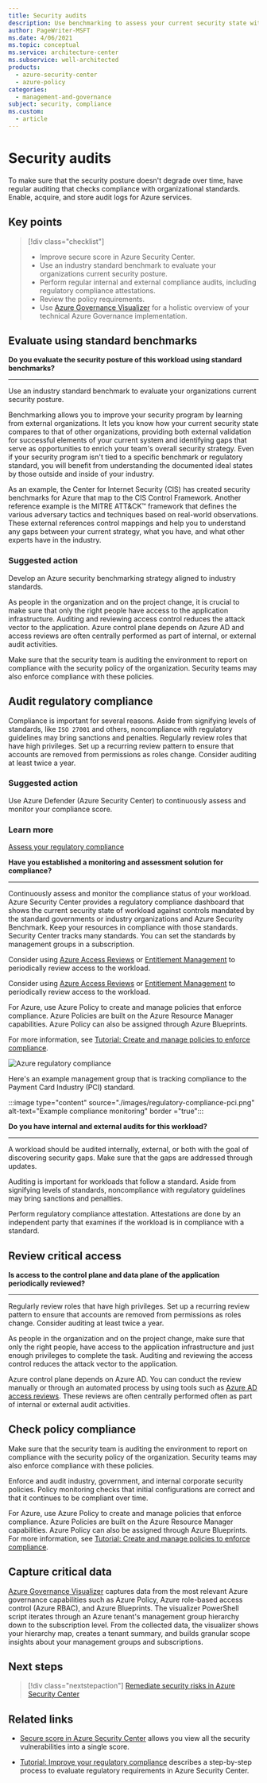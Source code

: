 ```yaml
---
title: Security audits
description: Use benchmarking to assess your current security state with respect to other organizations.
author: PageWriter-MSFT
ms.date: 4/06/2021
ms.topic: conceptual
ms.service: architecture-center
ms.subservice: well-architected
products:
  - azure-security-center
  - azure-policy
categories:
  - management-and-governance
subject: security, compliance
ms.custom:
  - article
---
```


# Security audits 


To make sure that the security posture doesn't degrade over time, have regular auditing that checks compliance with organizational standards. Enable, acquire, and store audit logs for Azure services.


## Key points
> [!div class="checklist"]
> - Improve secure score in Azure Security Center.
> - Use an industry standard benchmark to evaluate your organizations current security posture.
> - Perform regular internal and external compliance audits, including regulatory compliance attestations.
> - Review the policy requirements.
> - Use [Azure Governance Visualizer](https://github.com/microsoft/CloudAdoptionFramework/tree/master/govern/AzureGovernanceVisualizer) for a holistic overview of your technical Azure Governance implementation.

## Evaluate using standard benchmarks

**Do you evaluate the security posture of this workload using standard benchmarks?**
***

Use an industry standard benchmark to evaluate your organizations current
security posture. 

Benchmarking allows you to improve your security program by learning from
external organizations. It lets you know how your current security
state compares to that of other organizations, providing both external
validation for successful elements of your current system and identifying
gaps that serve as opportunities to enrich your team's overall security
strategy. Even if your security program isn't tied to a specific benchmark or
regulatory standard, you will benefit from understanding the documented ideal
states by those outside and inside of your industry.

As an example, the Center for Internet Security (CIS) has created security
benchmarks for Azure that map to the CIS Control Framework. Another
reference example is the MITRE ATT&CK&trade; framework that defines the various
adversary tactics and techniques based on real-world observations. These
external references control mappings and help you to understand any gaps between
your current strategy, what you have, and what other experts have in the industry.

### Suggested action
  
Develop an Azure security benchmarking strategy aligned to industry standards.

As people in the organization and on the project change, it is crucial to make sure that only the right people have access to the application infrastructure. Auditing and reviewing access control reduces the attack vector to the application. Azure control plane depends on Azure AD and access reviews are often centrally performed as part of internal, or external audit activities.

Make sure that the security team is auditing the environment to report on compliance with the security policy of the organization. Security teams may also enforce compliance with these policies. 

## Audit regulatory compliance
Compliance is important for several reasons. Aside from signifying levels of standards, like `ISO 27001` and others, noncompliance with regulatory guidelines may bring sanctions and penalties. Regularly review roles that have high privileges. Set up a recurring review pattern to ensure that accounts are removed from permissions as roles change. Consider auditing at least twice a year.

### Suggested action

Use Azure Defender (Azure Security Center) to continuously assess and monitor your compliance score.

### Learn more

[Assess your regulatory compliance](/azure/security-center/security-center-compliance-dashboard#assess-your-regulatory-compliance)


**Have you established a monitoring and assessment solution for compliance?**
***
Continuously assess and monitor the compliance status of your workload. Azure Security Center provides a regulatory compliance dashboard that shows the current security state of workload against controls mandated by the standard governments or industry organizations and Azure Security Benchmark. Keep your resources in compliance with those standards. Security Center tracks many standards. You can set the standards by management groups in a subscription.  

Consider using [Azure Access Reviews](/azure/active-directory/governance/access-reviews-overview) or [Entitlement Management](/azure/active-directory/governance/entitlement-management-overview) to periodically review access to the workload.

Consider using [Azure Access Reviews](/azure/active-directory/governance/access-reviews-overview) or [Entitlement Management](/azure/active-directory/governance/entitlement-management-overview) to periodically review access to the workload.

For Azure, use Azure Policy to create and manage policies that enforce compliance.  Azure Policies are built on the Azure Resource Manager capabilities.  Azure Policy can also be assigned through Azure Blueprints. 

For more information, see [Tutorial: Create and manage policies to enforce compliance](/azure/governance/policy/tutorials/create-and-manage).

![Azure regulatory compliance](images/regulatory-compliance.png)

Here's an example management group that is tracking compliance to the Payment Card Industry (PCI) standard.

:::image type="content" source="./images/regulatory-compliance-pci.png" alt-text="Example compliance monitoring" border ="true":::

**Do you have internal and external audits for this workload?**
***

A workload should be audited internally, external, or both with the goal of discovering security gaps. Make sure that the gaps are addressed through updates. 

Auditing is important for workloads that follow a standard. Aside from signifying levels of standards, noncompliance with regulatory guidelines may bring sanctions and penalties.

Perform regulatory compliance attestation. Attestations are done by an independent party that examines if the workload is in compliance with a standard. 

## Review critical access

**Is access to the control plane and data plane of the application periodically reviewed?**
***

Regularly review roles that have high privileges. Set up a recurring review pattern to ensure that accounts are removed from permissions as roles change. Consider auditing at least twice a year.

As people in the organization and on the project change, make sure that only the right people, have access to the application infrastructure and just enough privileges to complete the task. Auditing and reviewing the access control reduces the attack vector to the application. 

Azure control plane depends on Azure AD. You can conduct the review manually or through an automated process by using tools such as [Azure AD access reviews](/azure/active-directory/governance/create-access-review). These reviews are often centrally performed often as part of internal or external audit activities. 



## Check policy compliance

Make sure that the security team is auditing the environment to report on compliance with the security policy of the organization. Security teams may also enforce compliance with these policies. 

Enforce and audit industry, government, and internal corporate security policies. Policy monitoring checks that initial configurations are correct and that it continues to be compliant over time. 

For Azure, use Azure Policy to create and manage policies that enforce compliance. Azure Policies are built on the Azure Resource Manager capabilities. Azure Policy can also be assigned through Azure Blueprints. 
For more information, see [Tutorial: Create and manage policies to enforce compliance](/azure/governance/policy/tutorials/create-and-manage).

## Capture critical data

[Azure Governance Visualizer](https://github.com/microsoft/CloudAdoptionFramework/tree/master/govern/AzureGovernanceVisualizer) captures data from the most relevant Azure governance capabilities such as Azure Policy, Azure role-based access control (Azure RBAC), and Azure Blueprints. The visualizer PowerShell script iterates through an Azure tenant's management group hierarchy down to the subscription level. From the collected data, the visualizer shows your hierarchy map, creates a tenant summary, and builds granular scope insights about your management groups and subscriptions.


## Next steps
> [!div class="nextstepaction"]
> [Remediate security risks in Azure Security Center](monitor-logs-alerts.md)

## Related links

- [Secure score in Azure Security Center](/azure/security-center/secure-score-security-controls) allows you view all the security vulnerabilities into a single score.

- [Tutorial: Improve your regulatory compliance](/azure/security-center/security-center-compliance-dashboard) describes a step-by-step process to evaluate regulatory requirements in Azure Security Center.

